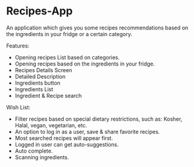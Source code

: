 # Recipes-App
An application which gives you some recipes recommendations based on the ingredients in your fridge or a certain category.

Features:
-	Opening recipes List based on categories.
-	Opening recipes based on the ingredients in your fridge.
-	Recipes Details Screen
-	Detailed Description
-	Ingredients button
-	Ingredients List
-	Ingredient & Recipe search

Wish List:
-	Filter recipes based on special dietary restrictions, such as: Kosher, Halal, vegan, vegetarian, etc.
-	An option to log in as a user, save & share favorite recipes.
-	Most searched recipes will appear first.
-	Logged in user can get auto-suggestions.
-	Auto complete.
-	Scanning ingredients.


